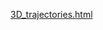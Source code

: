 [3D_trajectories.html](https://htmlpreview.github.io/?https://github.com/matt-esqueda/monocle3/tree/main/constructing_cell_trajectories)